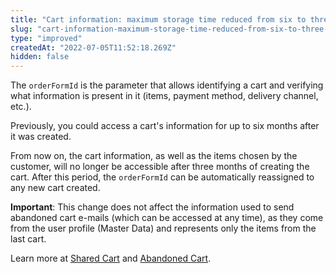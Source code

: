 ```yaml
---
title: "Cart information: maximum storage time reduced from six to three months"
slug: "cart-information-maximum-storage-time-reduced-from-six-to-three-months"
type: "improved"
createdAt: "2022-07-05T11:52:18.269Z"
hidden: false
---
```

The <code>orderFormId</code> is the parameter that allows identifying a cart and verifying what information is present in it (items, payment method, delivery channel, etc.).

Previously, you could access a cart's information for up to six months after it was created.

From now on, the cart information, as well as the items chosen by the customer, will no longer be accessible after three months of creating the cart. After this period, the <code>orderFormId</code> can be automatically reassigned to any new cart created.

**Important**: This change does not affect the information used to send abandoned cart e-mails (which can be accessed at any time), as they come from the user profile (Master Data) and represents only the items from the last cart.

Learn more at [Shared Cart](https://help.vtex.com/en/tutorial/o-que-e-o-carrinho-compartilhado--3oKJZfoAoUm8g0ukCIGsUu#) and [Abandoned Cart](https://help.vtex.com/en/tutorial/acesse-o-carrinho-abandonado-dos-clientes--4bbXy1TlzJaiCr41xKDN4e#).